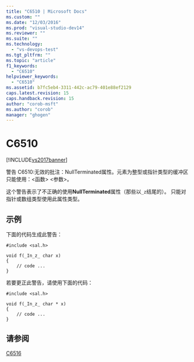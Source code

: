 ```yaml
---
title: "C6510 | Microsoft Docs"
ms.custom: ""
ms.date: "12/03/2016"
ms.prod: "visual-studio-dev14"
ms.reviewer: ""
ms.suite: ""
ms.technology: 
  - "vs-devops-test"
ms.tgt_pltfrm: ""
ms.topic: "article"
f1_keywords: 
  - "C6510"
helpviewer_keywords: 
  - "C6510"
ms.assetid: b7fc5eb4-3311-442c-ac79-401e88ef2129
caps.latest.revision: 15
caps.handback.revision: 15
author: "corob-msft"
ms.author: "corob"
manager: "ghogen"
---
```

# C6510
[!INCLUDE[vs2017banner](../code-quality/includes/vs2017banner.md)]

警告 C6510:无效的批注：NullTerminated属性。元素为整型或指针类型的缓冲区只能使用：\<函数\> \<参数\>。  
  
 这个警告表示了不正确的使用**NullTerminated**属性（那些以`_z`结尾的）。  只能对指针或数组类型使用此属性类型。  
  
## 示例  
 下面的代码生成此警告：  
  
```  
#include <sal.h>  
  
void f(_In_z_ char x)  
{  
    // code ...  
}  
```  
  
 若要更正此警告，请使用下面的代码：  
  
```  
#include <sal.h>  
  
void f(_In_z_ char * x)  
{  
    // code ...  
}  
```  
  
## 请参阅  
 [C6516](../code-quality/c6516.md)